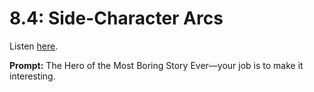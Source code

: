 # 8.4: Side-Character Arcs 

Listen [here](http://www.writingexcuses.com/2013/01/27/writing-excuses-8-4-side-character-arcs/). 

**Prompt:** The Hero of the Most Boring Story Ever—your job is to make it interesting.